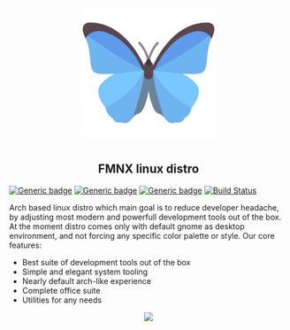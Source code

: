 <p align="center">
<img style="align: center; padding-left: 10px; padding-right: 10px; padding-bottom: 10px;" width="238px" height="238px" src="./airootfs/usr/local/share/backgrounds/fmnx-linux.png" />
</p>

<h2 align="center">FMNX linux distro</h2>

[![Generic badge](https://img.shields.io/badge/LICENSE-GPLv3-orange.svg)](https://dancheg97.ru/dancheg97/fmnx/src/branch/main/LICENSE)
[![Generic badge](https://img.shields.io/badge/GITEA-REPO-blue.svg)](https://dancheg97.ru/dancheg97/fmnx)
[![Generic badge](https://img.shields.io/badge/GITHUB-REPO-red.svg)](https://github.com/fmnx-ru/fmnx)
[![Build Status](https://ci.fmnx.ru/api/badges/dancheg97/fmnx/status.svg)](https://ci.fmnx.ru/dancheg97/fmnx)

Arch based linux distro which main goal is to reduce developer headache, by adjusting most modern and powerfull development tools out of the box. At the moment distro comes only with default gnome as desktop environment, and not forcing any specific color palette or style. Our core features:

- Best suite of development tools out of the box
- Simple and elegant system tooling
- Nearly default arch-like experience
- Complete office suite
- Utilities for any needs

<p align="center">
<img style="align: center; padding-left: 10px; padding-right: 10px; padding-bottom: 10px;" height="460px" src="./system.gif" />
</p>
